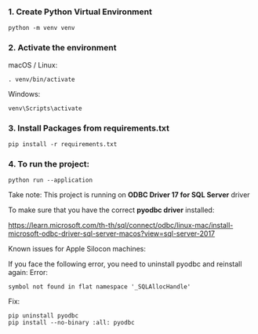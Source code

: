 ### 1. Create Python Virtual Environment
```
python -m venv venv
```

### 2. Activate the environment
macOS / Linux:
```
. venv/bin/activate
```
Windows:
```
venv\Scripts\activate
```

### 3. Install Packages from requirements.txt
```
pip install -r requirements.txt
```

### 4. To run the project:
```
python run --application
```

Take note:
This project is running on **ODBC Driver 17 for SQL Server** driver

To make sure that you have the correct **pyodbc driver** installed:

https://learn.microsoft.com/th-th/sql/connect/odbc/linux-mac/install-microsoft-odbc-driver-sql-server-macos?view=sql-server-2017

Known issues for Apple Silocon machines:

If you face the following error, you need to uninstall pyodbc and reinstall again:
Error:
```
symbol not found in flat namespace '_SQLAllocHandle'
```
Fix:
```
pip uninstall pyodbc
pip install --no-binary :all: pyodbc
```

